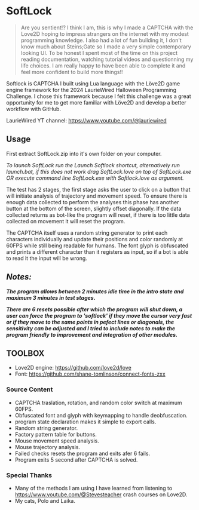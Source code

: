 # SoftLock

> Are you sentient!? I think I am, this is why I made a CAPTCHA with the Love2D hoping to impress strangers on the internet with my modest programming knowledge. I also had a lot of fun building it, I don't know much about Steins;Gate so I made a very simple contemporary looking UI. To be honest I spent most of the time on this project reading documentation, watching tutorial videos and questionning my life choices. I am really happy to have been able to complete it and feel more confident to build more things!!

Softlock is CAPTCHA I built using Lua language with the Löve2D game engine framework for the 2024 LaurieWired Halloween Programming Challenge.
I chose this framework because I felt this challenge was a great opportunity for me to get more familiar with Löve2D and develop a better workflow with GitHub.

LaurieWired YT channel: https://www.youtube.com/@lauriewired

## Usage

First extract SoftLock.zip into it's own folder on your computer.

*To launch SoftLock run the Launch Softlock shortcut, alternatively run launch.bat, if this does not work drag SoftLock.love on top of SoftLock.exe OR execute command line SoftLock.exe with Softlock.love as argument.*

The test has 2 stages, the first stage asks the user to click on a button that will initiate analysis of trajectory and movement speed.
To ensure there is enough data collected to perform the analyses this phase has another button at the bottom of the screen, slightly offset diagonally.
If the data collected returns as bot-like the program will reset, if there is too little data collected on movement it will reset the program.

The CAPTCHA itself uses a random string generator to print each characters individually and update their positions and color randomly at 60FPS while still being readable for humans.
The font glyph is obfuscated and prints a different character than it registers as input, so if a bot is able to read it the input will be wrong.

## _Notes:_

**_The program allows between 2 minutes idle time in the intro state and maximum 3 minutes in test stages._**

**_There are 6 resets possible after which the program will shut down, a user can force the program to 'softlock' if they move the cursor very fast or
if they move to the same points in pefect lines or diagonals, the sensitivity can be adjusted and I tried to include notes to make the program friendly
to improvement and integration of other modules._**

## TOOLBOX

+ Love2D engine: https://github.com/love2d/love
+ Font: https://github.com/shane-tomlinson/connect-fonts-zxx

### Source Content


+ CAPTCHA traslation, rotation, and random color switch at maximum 60FPS.
+ Obfuscated font and glyph with keymapping to handle deobfuscation.
+ program state declaration makes it simple to export calls.
+ Random string generator.
+ Factory pattern table for buttons.
+ Mouse movement speed analysis.
+ Mouse trajectory analysis.
+ Failed checks resets the program and exits afer 6 fails.
+ Program exits 5 second after CAPTCHA is solved.

### Special Thanks

+ Many of the methods I am using I have learned from listening to https://www.youtube.com/@Stevesteacher crash courses on Love2D.
+ My cats, Polo and Laika.
